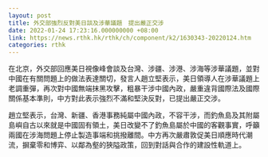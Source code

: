 ```yaml
---
layout: post
title: 外交部強烈反對美日談及涉華議題　提出嚴正交涉
date: 2022-01-24 17:23:16.000000000 +08:00
link: https://news.rthk.hk/rthk/ch/component/k2/1630343-20220124.htm
categories: rthk
---
```


在北京，外交部回應美日視像峰會談及台灣、涉疆、涉港、涉海等涉華議題，並對中國在有關問題上的做法表達關切，發言人趙立堅表示，美日領導人在涉華議題上老調重彈，再次對中國無端抹黑攻擊，粗暴干涉中國內政，嚴重違背國際法及國際關係基本準則，中方對此表示強烈不滿和堅決反對，已提出嚴正交涉。

趙立堅表示，台灣、新疆、香港事務純屬中國內政，不容干涉，而釣魚島及其附屬島嶼自古以來就是中國固有領土，美日改變不了釣魚島屬於中國的客觀事實，呼籲兩國在涉海問題上停止製造事端和挑撥離間。中方再次嚴肅敦促美日順應時代潮流，摒棄零和博弈、以鄰為壑的狹隘政策，回到對話與合作的建設性軌道上。
